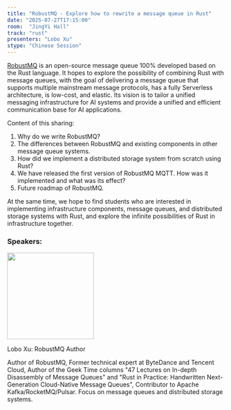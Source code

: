 ```yaml
---
title: "RobustMQ - Explore how to rewrite a message queue in Rust"
date: "2025-07-27T17:15:00"
room:  "JingYi Hall"
track: "rust"
presenters: "Lobo Xu"
stype: "Chinese Session"
---
```

[RobustMQ](https://github.com/robustmq/robustmq)  is an open-source message queue 100% developed based on the Rust language. It hopes to explore the possibility of combining Rust with message queues, with the goal of delivering a message queue that supports multiple mainstream message protocols, has a fully Serverless architecture, is low-cost, and elastic. Its vision is to tailor a unified messaging infrastructure for AI systems and provide a unified and efficient communication base for AI applications.

Content of this sharing:
1. Why do we write RobustMQ?
2. The differences between RobustMQ and existing components in other message queue systems.
3. How did we implement a distributed storage system from scratch using Rust?
4. We have released the first version of RobustMQ MQTT. How was it implemented and what was its effect?
5. Future roadmap of RobustMQ.

At the same time, we hope to find students who are interested in implementing infrastructure components, message queues, and distributed storage systems with Rust, and explore the infinite possibilities of Rust in infrastructure together.

### Speakers:


<img src="https://sessionize.com/image/ff6b-400o400o1-TS9gU3SJdBeUuN5vSB4n7y.jpg" width="200" /><br/>

Lobo Xu: RobustMQ Author

Author of RobustMQ, Former technical expert at ByteDance and Tencent Cloud, Author of the Geek Time columns "47 Lectures on In-depth Disassembly of Message Queues" and "Rust in Practice: Handwritten Next-Generation Cloud-Native Message Queues", Contributor to Apache Kafka/RocketMQ/Pulsar. Focus on message queues and distributed storage systems.